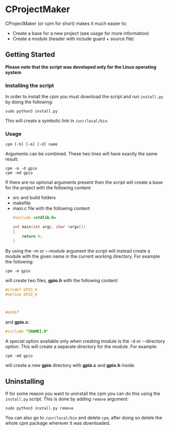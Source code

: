 # CProjectMaker
CProjectMaker (or cpm for short) makes it much easier to:
* Create a base for a new project (see usage for more information)
* Create a module (header with include guard + source file)

## Getting Started
**Please note that the script was developed only for the Linux operating system**
### Installing the script
In order to install the cpm you must download the script and run `install.py` by doing the following:
```
sudo python3 install.py
```
This will create a symbolic link in `/usr/local/bin`.

### Usage
```
cpm [-h] [-m] [-d] name
```
Arguments can be combined. These two lines will have exactly the same result:
```
cpm -m -d gpio
cpm -md gpio
```


If there are no optional arguments present then the script will create a base for the project with the following content:
* src and build folders
* makefile
* main.c file with the following content
    ```c
    #include <stdlib.h>
    
    int main(int argc, char *argv[])
    {
        return 0;
    }
    ```
By using the -m or --module argument the script will instead create a module with the given name in the current working
directory. For example the following:
```
cpm -m gpio
```
will create two files, **gpio.h** with the following content:
```c
#ifndef GPIO_H
#define GPIO_H



#endif
```
and **gpio.c**:
```c
#include "[NAME].h"


```


A special option available only when creating module is the -d or --directory option. This will create a separate 
directory for the module. For example:
```
cpm -md gpio
```
will create a new **gpio** directory with **gpio.c** and **gpio.h** inside.
## Uninstalling
If for some reason you want to uninstall the cpm you can do this using the `install.py` script. 
This is done by adding `remove` argument:
```
sudo python3 install.py remove
```
You can also go to `/usr/local/bin` and delete `cpm`, after doing so delete the whole cpm package wherever it was 
downloaded.